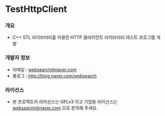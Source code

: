 ﻿# TestHttpClient

### 개요

* C++ STL 라이브러리를 이용한 HTTP 클라이언트 라이브러리 테스트 프로그램 개발

### 개발자 정보

* 이메일 : websearch@naver.com
* 블로그 : http://blog.naver.com/websearch

### 라이선스

* 본 프로젝트의 라이선스는 GPLv3 이고 기업용 라이선스는 websearch@naver.com 으로 문의해 주세요.

